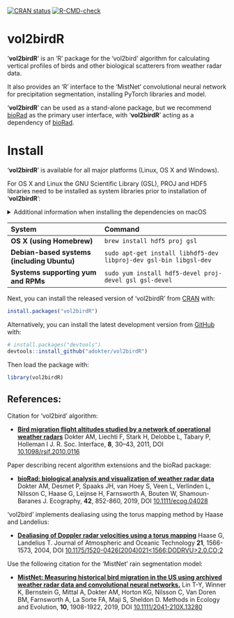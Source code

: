
<!-- README.md is generated from README.Rmd. Please edit that file -->
<!-- badges: start -->

[![CRAN
status](https://www.r-pkg.org/badges/version/vol2birdR)](https://cran.r-project.org/package=vol2birdR)
[![R-CMD-check](https://github.com/adokter/vol2birdR/workflows/R-CMD-check/badge.svg)](https://github.com/adokter/vol2birdR/actions)
<!-- badges: end -->

# vol2birdR

‘**vol2birdR**’ is an ‘R’ package for the ‘vol2bird’ algorithm for
calculating vertical profiles of birds and other biological scatterers
from weather radar data.

It also provides an ‘R’ interface to the ‘MistNet’ convolutional neural
network for precipitation segmentation, installing PyTorch libraries and
model.

‘**vol2birdR**’ can be used as a stand-alone package, but we recommend
[bioRad](https://adriaandokter.com/bioRad/) as the primary user
interface, with ‘**vol2birdR**’ acting as a dependency of
[bioRad](https://adriaandokter.com/bioRad/).

# Install

‘**vol2birdR**’ is available for all major platforms (Linux, OS X and
Windows).

For OS X and Linux the GNU Scientific Library (GSL), PROJ and HDF5
libraries need to be installed as system libraries prior to installation
of ‘**vol2birdR**’:

<details>
<summary>
Additional information when installing the dependencies on macOS
</summary>

Since the installation process requires the [Homebrew](https://brew.sh/)
package manager you will have to install it. Open a terminal and issue
the following command:

      /bin/bash -c "$(curl -fsSL https://raw.githubusercontent.com/Homebrew/install/HEAD/install.sh)"

When the installation has completed it will print out some additional
information that is essential to follow.

    ==> Next steps:
    - Run these two commands in your terminal to add Homebrew to your PATH:
        echo 'eval "$(/opt/homebrew/bin/brew shellenv)"' >> /Users/anders/.zprofile
        eval "$(/opt/homebrew/bin/brew shellenv)"
    - Run brew help to get started
    - Further documentation:
        https://docs.brew.sh

You need to ensure that you follow the above two commands. The first one
will add the necessary environment variables to your user

        echo 'eval "$(/opt/homebrew/bin/brew shellenv)"' >> /Users/anders/.zprofile

The second command will ensure that you get the necessary environment
variables into the terminal where you ran the installation process of
Homebrew.

        eval "$(/opt/homebrew/bin/brew shellenv)"

</details>

| System                                      | Command                                                           |
|:--------------------------------------------|:------------------------------------------------------------------|
| **OS X (using Homebrew)**                   | `brew install hdf5 proj gsl`                                      |
| **Debian-based systems (including Ubuntu)** | `sudo apt-get install libhdf5-dev libproj-dev gsl-bin libgsl-dev` |
| **Systems supporting yum and RPMs**         | `sudo yum install hdf5-devel proj-devel gsl gsl-devel`            |

Next, you can install the released version of ‘vol2birdR’ from
[CRAN](https://CRAN.R-project.org) with:

``` r
install.packages("vol2birdR")
```

Alternatively, you can install the latest development version from
[GitHub](https://github.com/adokter/bioRad) with:

``` r
# install.packages("devtools")
devtools::install_github("adokter/vol2birdR")
```

Then load the package with:

``` r
library(vol2birdR)
```

## References:

Citation for ‘vol2bird’ algorithm:

-   [**Bird migration flight altitudes studied by a network of
    operational weather
    radars**](https://doi.org/10.1098/rsif.2010.0116) Dokter AM, Liechti
    F, Stark H, Delobbe L, Tabary P, Holleman I J. R. Soc. Interface,
    **8**, 30–43, 2011, DOI
    [10.1098/rsif.2010.0116](https://doi.org/10.1098/rsif.2010.0116)

Paper describing recent algorithm extensions and the bioRad package:

-   [**bioRad: biological analysis and visualization of weather radar
    data**](https://doi.org/10.1111/ecog.04028) Dokter AM, Desmet P,
    Spaaks JH, van Hoey S, Veen L, Verlinden L, Nilsson C, Haase G,
    Leijnse H, Farnsworth A, Bouten W, Shamoun-Baranes J. Ecography,
    **42**, 852-860, 2019, DOI
    [10.1111/ecog.04028](https://doi.org/10.1111/ecog.04028)

‘vol2bird’ implements dealiasing using the torus mapping method by Haase
and Landelius:

-   [**Dealiasing of Doppler radar velocities using a torus
    mapping**](https://doi.org/10.1175/1520-0426(2004)021%3C1566:DODRVU%3E2.0.CO;2)
    Haase G, Landelius T. Journal of Atmospheric and Oceanic Technology
    **21**, 1566-1573, 2004, DOI
    [10.1175/1520-0426(2004)021\<1566:DODRVU\>2.0.CO;2](https://doi.org/10.1175/1520-0426(2004)021%3C1566:DODRVU%3E2.0.CO;2)

Use the following citation for the ‘MistNet’ rain segmentation model:

-   [**MistNet: Measuring historical bird migration in the US using
    archived weather radar data and convolutional neural
    networks.**](https://doi.org/10.1111/2041-210X.13280) Lin T-Y,
    Winner K, Bernstein G, Mittal A, Dokter AM, Horton KG, Nilsson C,
    Van Doren BM, Farnsworth A, La Sorte FA, Maji S, Sheldon D. Methods
    in Ecology and Evolution, **10**, 1908-1922, 2019, DOI
    [10.1111/2041-210X.13280](https://doi.org/10.1111/2041-210X.13280)
